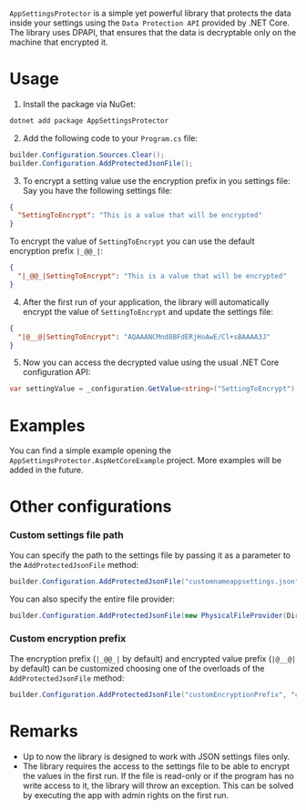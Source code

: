 `AppSettingsProtector` is a simple yet powerful library that protects the data inside your settings using the `Data Protection API` provided by .NET Core.
The library uses DPAPI, that ensures that the data is decryptable only on the machine that encrypted it.

# Usage

1. Install the package via NuGet:
```bash
dotnet add package AppSettingsProtector
```

2. Add the following code to your `Program.cs` file:

```csharp 
builder.Configuration.Sources.Clear();
builder.Configuration.AddProtectedJsonFile();
```

3. To encrypt a setting value use the encryption prefix in you settings file:
    Say you have the following settings file:
```json
{
  "SettingToEncrypt": "This is a value that will be encrypted"
}
```
To encrypt the value of `SettingToEncrypt` you can use the default encryption prefix `|_@@_|`:
```json
{
  "|_@@_|SettingToEncrypt": "This is a value that will be encrypted"
}
```

4. After the first run of your application, the library will automatically encrypt the value of `SettingToEncrypt` and update the settings file:
```json
{
  "|@__@|SettingToEncrypt": "AQAAANCMnd8BFdERjHoAwE/Cl+sBAAAA3J"
}
```

5. Now you can access the decrypted value using the usual .NET Core configuration API:
```csharp
var settingValue = _configuration.GetValue<string>("SettingToEncrypt");
```

# Examples
You can find a simple example opening the `AppSettingsProtector.AspNetCoreExample` project.
More examples will be added in the future.

# Other configurations
### Custom settings file path
You can specify the path to the settings file by passing it as a parameter to the `AddProtectedJsonFile` method:
```csharp
builder.Configuration.AddProtectedJsonFile("customnameappsettings.json");
```

You can also specify the entire file provider:
```csharp
builder.Configuration.AddProtectedJsonFile(new PhysicalFileProvider(Directory.GetCurrentDirectory()), "customnameappsettings.json", false);
```

### Custom encryption prefix
The encryption prefix (`|_@@_|` by default) and encrypted value prefix (`|@__@|` by default) can be customized choosing one of the overloads of the `AddProtectedJsonFile` method:
```csharp
builder.Configuration.AddProtectedJsonFile("customEncryptionPrefix", "customEncryptedValuePrefix");
```

# Remarks
- Up to now the library is designed to work with JSON settings files only.
- The library requires the access to the settings file to be able to encrypt the values in the first run. If the file is read-only or if the program has no write access to it, the library will throw an exception. This can be solved by executing the app with admin rights on the first run.